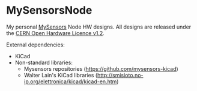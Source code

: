 # MySensorsNode
My personal [MySensors](http://mysensors.org) Node HW designs.
All designs are released under the [CERN Open Hardware Licence v1.2](http://ohwr.org/cernohl).

External dependencies:
- KiCad
- Non-standard libraries:
  - Mysensors repositories (https://github.com/mysensors-kicad)
  - Walter Lain's KiCad libraries (http://smisioto.no-ip.org/elettronica/kicad/kicad-en.htm)
